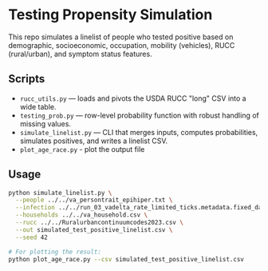 # Testing Propensity Simulation

This repo simulates a linelist of people who tested positive based on
demographic, socioeconomic, occupation, mobility (vehicles), RUCC (rural/urban),
and symptom status features.

## Scripts

- `rucc_utils.py` — loads and pivots the USDA RUCC "long" CSV into a wide table.
- `testing_prob.py` — row-level probability function with robust handling of missing values.
- `simulate_linelist.py` — CLI that merges inputs, computes probabilities, simulates positives, and writes a linelist CSV.
- `plot_age_race.py` - plot the output file

## Usage

```bash
python simulate_linelist.py \
  --people ../../va_persontrait_epihiper.txt \
  --infection ../../run_03_vadelta_rate_limited_ticks.metadata.fixed_dates.tsv \
  --households ../../va_household.csv \
  --rucc ../../Ruralurbancontinuumcodes2023.csv \
  --out simulated_test_positive_linelist.csv \
  --seed 42

# For plotting the result:
python plot_age_race.py --csv simulated_test_positive_linelist.csv